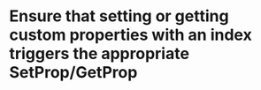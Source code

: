 # Ensure that setting or getting custom properties with an index triggers the appropriate SetProp/GetProp
